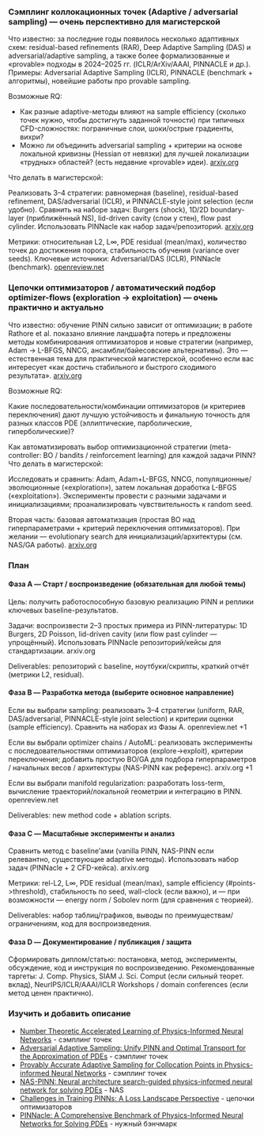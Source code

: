 ### Сэмплинг коллокационных точек (Adaptive / adversarial sampling) — очень перспективно для магистерской

Что известно: за последние годы появилось несколько адаптивных схем: residual-based refinements (RAR), Deep Adaptive Sampling (DAS) и adversarial/adaptive sampling, а также более формализованные и «provable» подходы в 2024–2025 гг. (ICLR/ArXiv/AAAI, PINNACLE и др.). Примеры: Adversarial Adaptive Sampling (ICLR), PINNACLE (benchmark + алгоритмы), новейшие работы про provable sampling.

Возможные RQ:
- Как разные adaptive-методы влияют на sample efficiency (сколько точек нужно, чтобы достигнуть заданной точности) при типичных CFD-сложностях: пограничные слои, шоки/острые градиенты, вихри?
- Можно ли объединить adversarial sampling + критерии на основе локальной кривизны (Hessian от невязки) для лучшей локализации «трудных» областей? (есть недавние «provable» идеи). [arxiv.org](https://arxiv.org/abs/2504.00910)

Что делать в магистерской:

Реализовать 3–4 стратегии: равномерная (baseline), residual-based refinement, DAS/adversarial (ICLR), и PINNACLE-style joint selection (если удобно). Сравнить на наборе задач: Burgers (shock), 1D/2D boundary-layer (приближённый NS), lid-driven cavity (слои у стен), flow past cylinder. Использовать PINNacle как набор задач/репозиторий. [arxiv.org](https://arxiv.org/abs/2306.08827)

Метрики: относительная L2, L∞, PDE residual (mean/max), количество точек до достижения порога, стабильность обучения (variance over seeds).
Ключевые источники: Adversarial/DAS (ICLR), PINNacle (benchmark). [openreview.net](https://openreview.net/forum?id=7QI7tVrh2c&noteId=Rek3puFWf2)


### Цепочки оптимизаторов / автоматический подбор optimizer-flows (exploration → exploitation) — очень практично и актуально

Что известно: обучение PINN сильно зависит от оптимизации; в работе Rathore et al. показано влияние ландшафта потерь и предложены методы комбинирования оптимизаторов и новые стратегии (например, Adam → L-BFGS, NNCG, ансамбли/байесовские альтернативы). Это — естественная тема для практической магистерской, особенно если вас интересует «как достичь стабильного и быстрого сходимого результата». [arxiv.org](https://arxiv.org/pdf/2402.01868)

Возможные RQ:

Какие последовательности/комбинации оптимизаторов (и критериев переключения) дают лучшую устойчивость и финальную точность для разных классов PDE (эллиптические, парболические, гиперболические)?

Как автоматизировать выбор оптимизационной стратегии (meta-controller: BO / bandits / reinforcement learning) для каждой задачи PINN?
Что делать в магистерской:

Исследовать и сравнить: Adam, Adam+L-BFGS, NNCG, популяционные/эволюционные («exploration»), затем локальная доработка L-BFGS («exploitation»). Эксперименты провести с разными задачами и инициализациями; проанализировать чувствительность к random seed.

Вторая часть: базовая автоматизация (простая BO над гиперпараметрами + критерий переключения оптимизаторов). При желании — evolutionary search для инициализаций/архитектуры (см. NAS/GA работы). [arxiv.org](https://arxiv.org/abs/2305.10127)

### План

#### Фаза A — Старт / воспроизведение (обязательная для любой темы)

Цель: получить работоспособную базовую реализацию PINN и реплики ключевых baseline-результатов.

Задачи: воспроизвести 2–3 простых примера из PINN-литературы: 1D Burgers, 2D Poisson, lid-driven cavity (или flow past cylinder — упрощённый). Использовать PINNacle репозиторий/кейсы для стандартизации. 
arxiv.org

Deliverables: репозиторий с baseline, ноутбуки/скрипты, краткий отчёт (метрики L2, residual).

#### Фаза B — Разработка метода (выберите основное направление)

Если вы выбрали sampling: реализовать 3–4 стратегии (uniform, RAR, DAS/adversarial, PINNACLE-style joint selection) и критерии оценки (sample efficiency). Сравнить на наборах из Фазы A. 
openreview.net
+1

Если вы выбрали optimizer chains / AutoML: реализовать эксперименты с последовательностями оптимизаторов (explore→exploit), критерии переключения; добавить простую BO/GA для подбора гиперпараметров / начальных весов / архитектуры (NAS-PINN как референс). 
arxiv.org
+1

Если вы выбрали manifold regularization: разработать loss-term, вычисление траекторий/локальной геометрии и интеграцию в PINN. 
openreview.net

Deliverables: new method code + ablation scripts.

#### Фаза C — Масштабные эксперименты и анализ

Сравнить метод с baseline’ами (vanilla PINN, NAS-PINN если релевантно, существующие adaptive методы). Использовать набор задач (PINNacle + 2 CFD-кейса). 
arxiv.org

Метрики: rel-L2, L∞, PDE residual (mean/max), sample efficiency (#points->threshold), стабильность по seed, wall-clock (если важно), и — при возможности — energy norm / Sobolev norm (для сравнения с теорией).

Deliverables: набор таблиц/графиков, выводы по преимуществам/ограничениям, код для воспроизведения.

#### Фаза D — Документирование / публикация / защита

Сформировать диплом/статью: постановка, метод, эксперименты, обсуждение, код и инструкция по воспроизведению. Рекомендованные таргеты: J. Comp. Physics, SIAM J. Sci. Comput (если сильный теорет. вклад), NeurIPS/ICLR/AAAI/ICLR Workshops / domain conferences (если метод ценен практично).


### Изучить и добавить описание

- [Number Theoretic Accelerated Learning of Physics-Informed Neural Networks](https://arxiv.org/pdf/2307.13869) - сэмплинг точек
- [Adversarial Adaptive Sampling: Unify PINN and Optimal Transport for the Approximation of PDEs](https://arxiv.org/pdf/2305.18702) - сэмплинг точек
- [Provably Accurate Adaptive Sampling for Collocation Points in Physics-informed Neural Networks](https://arxiv.org/pdf/2504.00910) - сэмплинг точек
- [NAS-PINN: Neural architecture search-guided physics-informed neural network for solving PDEs](https://arxiv.org/pdf/2305.10127) - NAS
- [Challenges in Training PINNs: A Loss Landscape Perspective](https://arxiv.org/pdf/2402.01868) - цепочки оптимизаторов
- [PINNacle: A Comprehensive Benchmark of Physics-Informed Neural Networks for Solving PDEs](https://arxiv.org/pdf/2306.08827) - нужный бэнчмарк
